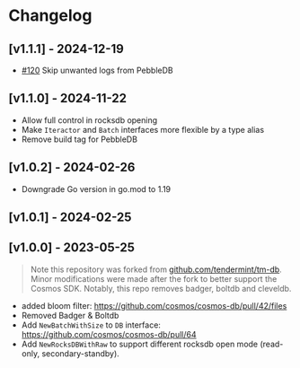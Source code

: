 # Changelog

## [v1.1.1] - 2024-12-19

* [#120](https://github.com/cosmos/cosmos-db/pull/120) Skip unwanted logs from PebbleDB

## [v1.1.0] - 2024-11-22

* Allow full control in rocksdb opening
* Make `Iteractor` and `Batch` interfaces more flexible by a type alias
* Remove build tag for PebbleDB

## [v1.0.2] - 2024-02-26

* Downgrade Go version in go.mod to 1.19

## [v1.0.1] - 2024-02-25

## [v1.0.0] - 2023-05-25

> Note this repository was forked from [github.com/tendermint/tm-db](https://github.com/tendermint/tm-db). Minor modifications were made after the fork to better support the Cosmos SDK. Notably, this repo removes badger, boltdb and cleveldb.

* added bloom filter:  <https://github.com/cosmos/cosmos-db/pull/42/files>
* Removed Badger & Boltdb
* Add `NewBatchWithSize` to `DB` interface: <https://github.com/cosmos/cosmos-db/pull/64>
* Add `NewRocksDBWithRaw` to support different rocksdb open mode (read-only, secondary-standby).

